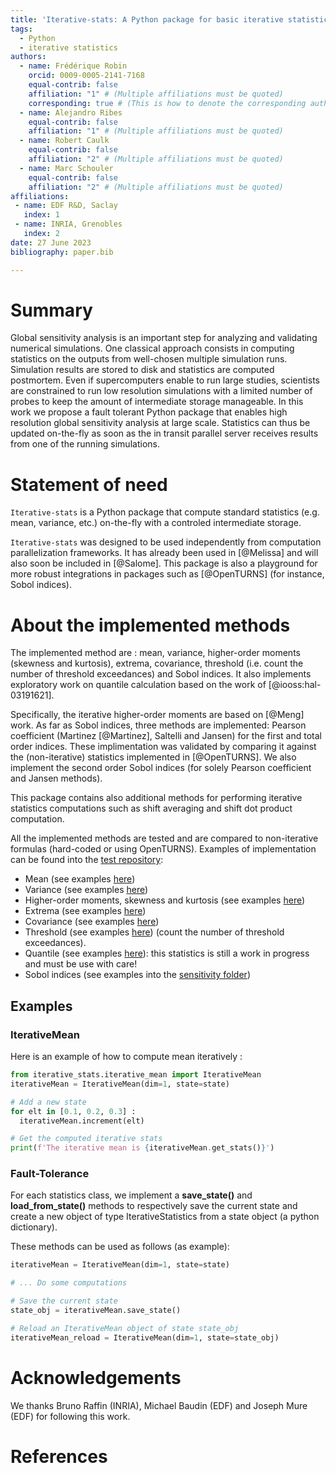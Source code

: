 ```yaml
---
title: 'Iterative-stats: A Python package for basic iterative statistics'
tags:
  - Python
  - iterative statistics
authors:
  - name: Frédérique Robin
    orcid: 0009-0005-2141-7168
    equal-contrib: false
    affiliation: "1" # (Multiple affiliations must be quoted)
    corresponding: true # (This is how to denote the corresponding author)
  - name: Alejandro Ribes
    equal-contrib: false
    affiliation: "1" # (Multiple affiliations must be quoted)
  - name: Robert Caulk
    equal-contrib: false
    affiliation: "2" # (Multiple affiliations must be quoted)
  - name: Marc Schouler
    equal-contrib: false
    affiliation: "2" # (Multiple affiliations must be quoted)
affiliations:
 - name: EDF R&D, Saclay
   index: 1
 - name: INRIA, Grenobles
   index: 2
date: 27 June 2023
bibliography: paper.bib

---
```


# Summary

Global sensitivity analysis is an important step for analyzing and validating numerical simulations. One classical approach consists in computing statistics on the outputs from well-chosen multiple simulation runs. Simulation results are stored to disk and statistics are computed postmortem. Even if supercomputers enable to run large studies, scientists are constrained to run low resolution simulations with a limited number of probes to keep the amount of intermediate storage manageable. In this work we propose a fault tolerant Python package that enables high resolution global sensitivity analysis at large scale. Statistics can thus be updated on-the-fly as soon as the in transit parallel server receives results from one of the running simulations.

# Statement of need
`Iterative-stats` is a Python package that compute standard statistics (e.g. mean, variance, etc.) on-the-fly with a controled intermediate storage.

`Iterative-stats` was designed to be used independently from computation parallelization frameworks. It has already been used in [@Melissa] and will also soon be included in [@Salome]. This package is also a playground for more robust integrations in packages such as [@OpenTURNS] (for instance, Sobol indices).


# About the implemented methods

The implemented method are : mean, variance,  higher-order moments (skewness and kurtosis), extrema, covariance, threshold (i.e. count the number of threshold exceedances) and Sobol indices. It also implements exploratory work on quantile calculation based on the work of [@iooss:hal-03191621].

Specifically, the iterative higher-order moments are based on [@Meng] work. As far as Sobol indices, three methods are implemented: Pearson coefficient (Martinez [@Martinez], Saltelli and Jansen) for the first and total order indices. These implimentation was validated by comparing it against the (non-iterative) statistics implemented in [@OpenTURNS]. We also implement the second order Sobol indices (for solely Pearson coefficient and Jansen methods).

This package contains also additional methods for performing iterative statistics computations such as shift averaging and shift dot product computation.

All the implemented methods are tested and are compared to non-iterative formulas (hard-coded or using OpenTURNS). Examples of implementation can be found into the [test repository](https://github.com/IterativeStatistics/BasicIterativeStatistics/tree/main/tests): 
- Mean (see examples [here](https://github.com/IterativeStatistics/BasicIterativeStatistics/tree/main/tests/unit/test_IterativeMean.py))
- Variance (see examples [here](https://github.com/IterativeStatistics/BasicIterativeStatistics/tree/main/tests/unit/test_IterativeVariance.py))
- Higher-order moments, skewness and kurtosis (see examples [here](https://github.com/IterativeStatistics/BasicIterativeStatistics/tree/main/tests/unit/test_IterativeMoments.py))
- Extrema (see examples [here](https://github.com/IterativeStatistics/BasicIterativeStatistics/tree/main/tests/unit/test_IterativeExtrema.py))
- Covariance (see examples [here](https://github.com/IterativeStatistics/BasicIterativeStatistics/tree/main/tests/unit/test_IterativeCovariance.py))
- Threshold (see examples [here](https://github.com/IterativeStatistics/BasicIterativeStatistics/tree/main/tests/unit/test_IterativeThreshold.py)) (count the number of threshold exceedances).
- Quantile (see examples [here](https://github.com/IterativeStatistics/BasicIterativeStatistics/tree/main/tests/unit/test_IterativeQuantile.py)): this statistics is still a work in progress and must be use with care!
- Sobol indices (see examples into the [sensitivity folder](https://github.com/IterativeStatistics/BasicIterativeStatistics/tree/main/tests/unit/sensitivity)) 

## Examples

### IterativeMean
Here is an example of how to compute mean iteratively :
```python
from iterative_stats.iterative_mean import IterativeMean
iterativeMean = IterativeMean(dim=1, state=state)

# Add a new state
for elt in [0.1, 0.2, 0.3] :
  iterativeMean.increment(elt)

# Get the computed iterative stats
print(f'The iterative mean is {iterativeMean.get_stats()}') 
```

### Fault-Tolerance 
For each statistics class, we implement a **save_state()** and **load_from_state()** methods to respectively save the current state and create a new object of type IterativeStatistics from a state object (a python dictionary).

These methods can be used as follows (as example):
```python
iterativeMean = IterativeMean(dim=1, state=state)

# ... Do some computations

# Save the current state
state_obj = iterativeMean.save_state() 

# Reload an IterativeMean object of state state_obj
iterativeMean_reload = IterativeMean(dim=1, state=state_obj)
```

# Acknowledgements

We thanks Bruno Raffin (INRIA), Michael Baudin (EDF) and Joseph Mure (EDF) for following this work.


# References
